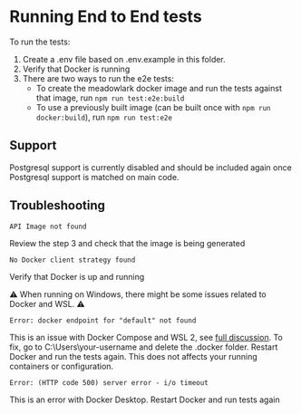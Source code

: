 # Running End to End tests

To run the tests:

1. Create a .env file based on .env.example in this folder.
2. Verify that Docker is running
3. There are two ways to run the e2e tests:
   - To create the meadowlark docker image and run the tests against that image, run `npm run test:e2e:build`
   - To use a previously built image (can be built once with `npm run docker:build`), run `npm run test:e2e`

## Support

Postgresql support is currently disabled and should be included again once Postgresql support is matched on main code.

## Troubleshooting

`API Image not found`

Review the step 3 and check that the image is being generated

`No Docker client strategy found`

Verify that Docker is up and running

:warning: When running on Windows, there might be some issues related to Docker and WSL. :warning:

`Error: docker endpoint for "default" not found`

This is an issue with Docker Compose and WSL 2, see [full discussion](https://github.com/docker/compose/issues/9956).
To fix, go to C:\Users\your-username and delete the .docker folder. Restart Docker and run the tests again. This does not affects your running containers or configuration.

`Error: (HTTP code 500) server error - i/o timeout`

This is an error with Docker Desktop. Restart Docker and run tests again

